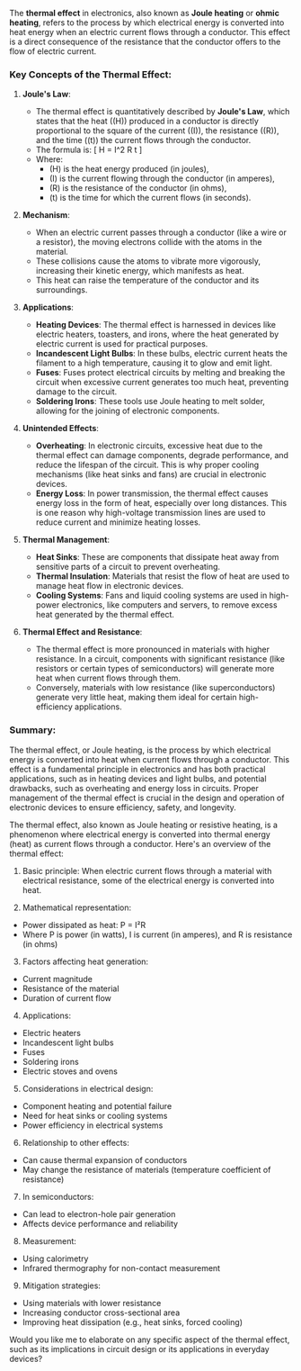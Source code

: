 The **thermal effect** in electronics, also known as **Joule heating** or **ohmic heating**, refers to the process by which electrical energy is converted into heat energy when an electric current flows through a conductor. This effect is a direct consequence of the resistance that the conductor offers to the flow of electric current.

### Key Concepts of the Thermal Effect:

1. **Joule's Law**:
   - The thermal effect is quantitatively described by **Joule's Law**, which states that the heat (\(H\)) produced in a conductor is directly proportional to the square of the current (\(I\)), the resistance (\(R\)), and the time (\(t\)) the current flows through the conductor.
   - The formula is:
     \[
     H = I^2 R t
     \]
   - Where:
     - \(H\) is the heat energy produced (in joules),
     - \(I\) is the current flowing through the conductor (in amperes),
     - \(R\) is the resistance of the conductor (in ohms),
     - \(t\) is the time for which the current flows (in seconds).

2. **Mechanism**:
   - When an electric current passes through a conductor (like a wire or a resistor), the moving electrons collide with the atoms in the material.
   - These collisions cause the atoms to vibrate more vigorously, increasing their kinetic energy, which manifests as heat.
   - This heat can raise the temperature of the conductor and its surroundings.

3. **Applications**:
   - **Heating Devices**: The thermal effect is harnessed in devices like electric heaters, toasters, and irons, where the heat generated by electric current is used for practical purposes.
   - **Incandescent Light Bulbs**: In these bulbs, electric current heats the filament to a high temperature, causing it to glow and emit light.
   - **Fuses**: Fuses protect electrical circuits by melting and breaking the circuit when excessive current generates too much heat, preventing damage to the circuit.
   - **Soldering Irons**: These tools use Joule heating to melt solder, allowing for the joining of electronic components.

4. **Unintended Effects**:
   - **Overheating**: In electronic circuits, excessive heat due to the thermal effect can damage components, degrade performance, and reduce the lifespan of the circuit. This is why proper cooling mechanisms (like heat sinks and fans) are crucial in electronic devices.
   - **Energy Loss**: In power transmission, the thermal effect causes energy loss in the form of heat, especially over long distances. This is one reason why high-voltage transmission lines are used to reduce current and minimize heating losses.

5. **Thermal Management**:
   - **Heat Sinks**: These are components that dissipate heat away from sensitive parts of a circuit to prevent overheating.
   - **Thermal Insulation**: Materials that resist the flow of heat are used to manage heat flow in electronic devices.
   - **Cooling Systems**: Fans and liquid cooling systems are used in high-power electronics, like computers and servers, to remove excess heat generated by the thermal effect.

6. **Thermal Effect and Resistance**:
   - The thermal effect is more pronounced in materials with higher resistance. In a circuit, components with significant resistance (like resistors or certain types of semiconductors) will generate more heat when current flows through them.
   - Conversely, materials with low resistance (like superconductors) generate very little heat, making them ideal for certain high-efficiency applications.

### Summary:
The thermal effect, or Joule heating, is the process by which electrical energy is converted into heat when current flows through a conductor. This effect is a fundamental principle in electronics and has both practical applications, such as in heating devices and light bulbs, and potential drawbacks, such as overheating and energy loss in circuits. Proper management of the thermal effect is crucial in the design and operation of electronic devices to ensure efficiency, safety, and longevity.


The thermal effect, also known as Joule heating or resistive heating, is a phenomenon where electrical energy is converted into thermal energy (heat) as current flows through a conductor. Here's an overview of the thermal effect:

1. Basic principle:
When electric current flows through a material with electrical resistance, some of the electrical energy is converted into heat.

2. Mathematical representation:
- Power dissipated as heat: P = I²R
- Where P is power (in watts), I is current (in amperes), and R is resistance (in ohms)

3. Factors affecting heat generation:
- Current magnitude
- Resistance of the material
- Duration of current flow

4. Applications:
- Electric heaters
- Incandescent light bulbs
- Fuses
- Soldering irons
- Electric stoves and ovens

5. Considerations in electrical design:
- Component heating and potential failure
- Need for heat sinks or cooling systems
- Power efficiency in electrical systems

6. Relationship to other effects:
- Can cause thermal expansion of conductors
- May change the resistance of materials (temperature coefficient of resistance)

7. In semiconductors:
- Can lead to electron-hole pair generation
- Affects device performance and reliability

8. Measurement:
- Using calorimetry
- Infrared thermography for non-contact measurement

9. Mitigation strategies:
- Using materials with lower resistance
- Increasing conductor cross-sectional area
- Improving heat dissipation (e.g., heat sinks, forced cooling)

Would you like me to elaborate on any specific aspect of the thermal effect, such as its implications in circuit design or its applications in everyday devices?
